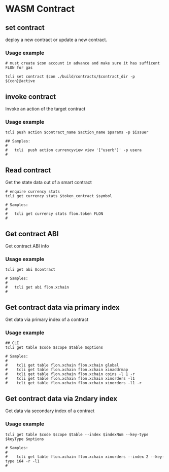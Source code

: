 # WASM Contract

## set contract 

deploy a new contract or update a new contract.

### Usage example 
```shell
# must create $con account in advance and make sure it has sufficent FLON for gas

tcli set contract $con ./build/contracts/$contract_dir -p ${con}@active
```

## invoke contract

Invoke an action of the target contract

### Usage example
```shell
tcli push action $contract_name $action_name $params -p $issuer

## Samples:
#
#   tcli  push action currencyview view '["userb"]' -p usera
#
```

## Read contract

Get the state data out of a smart contract

```shell
# enquire currency stats
tcli get currency stats $token_contract $symbol

# Samples:
#
#   tcli get currency stats flon.token FLON
#
```

## Get contract ABI

Get contract ABI info

### Usage example
```shell
tcli get abi $contract

# Samples:
#
#   tcli get abi flon.xchain
#
```
## Get contract data via primary index

Get data via primary index of a contract

### Usage example
```shell
## CLI
tcli get table $code $scope $table $options

# Samples:
#
#    tcli get table flon.xchain flon.xchain global
#    tcli get table flon.xchain flon.xchain xinaddrmap
#    tcli get table flon.xchain flon.xchain coins -l 1 -r
#    tcli get table flon.xchain flon.xchain xinorders -l1
#    tcli get table flon.xchain flon.xchain xinorders -l1 -r
```

## Get contract data via 2ndary index
Get data via secondary index of a contract

### Usage example
```shell
tcli get table $code $scope $table --index $indexNum --key-type $keyType $options

# Samples:
#
#    tcli get table flon.xchain flon.xchain xinorders --index 2 --key-type i64 -r -l1
#
```